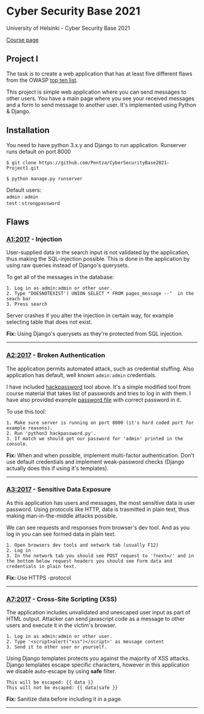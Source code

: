 # **Cyber Security Base 2021**
University of Helsinki - Cyber Security Base 2021

[Course page](https://cybersecuritybase.mooc.fi/)

## **Project I**

The task is to create a web application that has at least five different flaws from the OWASP [top ten list](https://owasp.org/www-project-top-ten/).

This project is simple web application where you can send messages to other users. You have a main page where you see your received messages and a form to send message to another user. It's implemented using Python & Django. 

## Installation
You need to have python 3.x.y and Django to run application. Runserver runs default on port 8000

```
$ git clone https://github.com/Pentza/CyberSecurityBase2021-Project1.git

$ python manage.py runserver
```

Default users:  
`admin` : `admin`  
`test` : `strongpassword`


## **Flaws**

### [A1:2017](https://owasp.org/www-project-top-ten/2017/A1_2017-Injection) - Injection

User-supplied data in the search input is not validated by the application, thus making the SQL-injection possible. This is done in the application by using raw queries instead of Django's querysets.

To get all of the messages in the database:
```
1. Log in as admin:admin or other user.
2. Type "DOESNOTEXIST') UNION SELECT * FROM pages_message --"  in the seach bar
3. Press search
```
Server crashes if you alter the injection in certain way, for example selecting table that does not exist. 

**Fix:** Using Django's querysets as they're protected from SQL injection.

---

### [A2:2017](https://owasp.org/www-project-top-ten/2017/A2_2017-Broken_Authentication) - Broken Authentication

The application permits automated attack, such as credential stuffing. Also application has default, well known `admin:admin` credentials. 

I have included [hackpassword](https://github.com/Pentza/CyberSecurityBase2021-Project1/blob/main/hackpassword.py) tool above. It's a simple modified tool from course material that takes list of passwords and tries to log in with them. I have also provided example [password file](https://github.com/Pentza/CyberSecurityBase2021-Project1/blob/main/passwords.txt) with correct password in it. 

To use this tool:
```
1. Make sure server is running on port 8000 (it's hard coded port for example reasons).
2. Run 'python3 hackpassword.py'.
3. If match we should get our password for 'admin' printed in the console.
```
**Fix:** When and when possible, implement multi-factor authentication. Don't use default credentials and implement weak-password checks (Django actually does this if using it's templates). 

---

### [A3:2017](https://owasp.org/www-project-top-ten/2017/A3_2017-Sensitive_Data_Exposure) - Sensitive Data Exposure

As this application has users and messages, the most sensitive data is user password. Using protocols like HTTP, data is trasmitted in plain text, thus making man-in-the-middle attacks possible. 

We can see requests and responses from browser's dev tool. And as you log in you can see formed data in plain text. 

```
1. Open browsers dev tools and network tab (usually F12)
2. Log in 
3. In the network tab you should see POST request to '?next=/' and in the bottom below request headers you should see Form data and credentials in plain text. 
```
**Fix:** Use HTTPS -protocol

---

### [A7:2017](https://owasp.org/www-project-top-ten/2017/A7_2017-Cross-Site_Scripting_(XSS)) - Cross-Site Scripting (XSS)

The application includes unvalidated and unescaped user input as part of HTML output. Attacker can send javascript code as a message to other users and execute it in the victim's browser.

```
1. Log in as admin:admin or other user. 
2. Type '<script>alert("xss")</script>' as message content
3. Send it to other user or yourself. 
```
Using Django templates protects you against the majority of XSS attacks. Django templates escape specific characters, however in this application we disable auto-escape by using **safe** filter. 

```Django
This will be escaped: {{ data }}
This will not be escaped: {{ data|safe }}
```
**Fix:** Sanitize data before including it in a page. 

---



